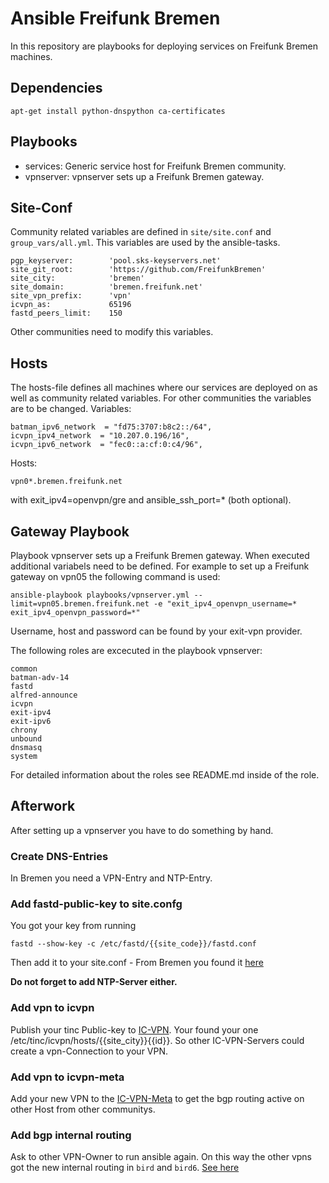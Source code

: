 Ansible Freifunk Bremen
=======================

In this repository are playbooks for deploying services on Freifunk Bremen machines.

## Dependencies

    apt-get install python-dnspython ca-certificates

## Playbooks

  * services: Generic service host for Freifunk Bremen community.
  * vpnserver: vpnserver sets up a Freifunk Bremen gateway.

## Site-Conf

Community related variables are defined in `site/site.conf` and `group_vars/all.yml`.
This variables are used by the ansible-tasks.

    pgp_keyserver:        'pool.sks-keyservers.net'
    site_git_root:        'https://github.com/FreifunkBremen'
    site_city:            'bremen'
    site_domain:          'bremen.freifunk.net'
    site_vpn_prefix:      'vpn'
    icvpn_as:             65196
    fastd_peers_limit:    150

Other communities need to modify this variables.

## Hosts

The hosts-file defines all machines where our services are deployed on as well as community related variables. For other communities the variables are to be changed.
Variables:

    batman_ipv6_network  = "fd75:3707:b8c2::/64",
    icvpn_ipv4_network  = "10.207.0.196/16",
    icvpn_ipv6_network  = "fec0::a:cf:0:c4/96",

Hosts:

    vpn0*.bremen.freifunk.net

with exit_ipv4=openvpn/gre and ansible_ssh_port=* (both optional).

## Gateway Playbook

Playbook vpnserver sets up a Freifunk Bremen gateway. When executed additional variabels need to be defined. For example to set up a Freifunk gateway on vpn05 the following command is used:

    ansible-playbook playbooks/vpnserver.yml --limit=vpn05.bremen.freifunk.net -e "exit_ipv4_openvpn_username=* exit_ipv4_openvpn_password=*"

Username, host and password can be found by your exit-vpn provider.

The following roles are excecuted in the playbook vpnserver:

    common
    batman-adv-14
    fastd
    alfred-announce
    icvpn
    exit-ipv4
    exit-ipv6
    chrony
    unbound
    dnsmasq
    system

For detailed information about the roles see README.md inside of the role.


## Afterwork
After setting up a vpnserver you have to do something by hand.

### Create DNS-Entries
In Bremen you need a VPN-Entry and NTP-Entry.

### Add fastd-public-key to site.confg
You got your key from running
```
fastd --show-key -c /etc/fastd/{{site_code}}/fastd.conf
```
Then add it to your site.conf - From Bremen you found it [here](https://github.com/FreifunkBremen/gluon-site-ffhb/blob/master/site.conf)

**Do not forget to add NTP-Server either.**

### Add vpn to icvpn
Publish your tinc Public-key to [IC-VPN](https://github.com/freifunk/icvpn).
Your found your one /etc/tinc/icvpn/hosts/{{site_city}}{{id}}.
So other IC-VPN-Servers could create a vpn-Connection to your VPN.


### Add vpn to icvpn-meta
Add your new VPN to the [IC-VPN-Meta](https://github.com/freifunk/icvpn-meta) to get the bgp routing active on other Host from other communitys.

### Add bgp internal routing
Ask to other VPN-Owner to run ansible again.
On this way the other vpns got the new internal routing in ```bird``` and ```bird6```.
[See here](https://github.com/FreifunkBremen/ansible/tree/master/roles/router-bird/templates)
